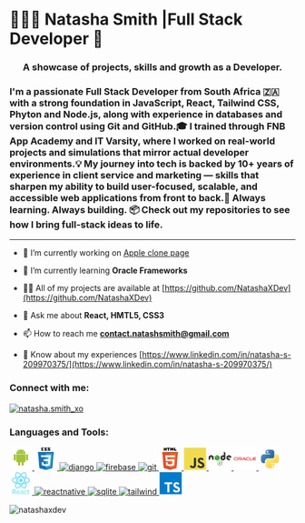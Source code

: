 **<h1 align="left">👩🏽‍💻 Natasha Smith |Full Stack Developer 🧩</h1>**

<h3 align="center">A showcase of projects, skills and growth as a Developer.</h3>
<h3 align="left"> I'm a passionate Full Stack Developer from South Africa 🇿🇦 with a strong foundation in JavaScript, React, Tailwind CSS, Phyton and Node.js, along with experience in databases and version control using Git and GitHub.🎓 I trained through FNB App Academy and IT Varsity, where I worked on real-world projects and simulations that mirror actual developer environments.💡 My journey into tech is backed by 10+ years of experience in client service and marketing — skills that sharpen my ability to build user-focused, scalable, and accessible web applications from front to back.🚀 Always learning. Always building.
📦 Check out my repositories to see how I bring full-stack ideas to life.</h3>
<hr>

- 🔭 I’m currently working on [Apple clone page](https://github.com/NatashaXDev/apple-inspired-homepage.git)

- 🌱 I’m currently learning **Oracle Frameworks**

- 👨‍💻 All of my projects are available at [https://github.com/NatashaXDev](https://github.com/NatashaXDev)

- 💬 Ask me about **React, HMTL5, CSS3**

- 📫 How to reach me **contact.natashsmith@gmail.com**

- 📄 Know about my experiences [https://www.linkedin.com/in/natasha-s-209970375/](https://www.linkedin.com/in/natasha-s-209970375/)

<h3 align="left">Connect with me:</h3>
<p align="left">
<a href="https://instagram.com/natasha.smith_xo" target="blank"><img align="center" src="https://raw.githubusercontent.com/rahuldkjain/github-profile-readme-generator/master/src/images/icons/Social/instagram.svg" alt="natasha.smith_xo" height="30" width="40" /></a>
</p>

<h3 align="left">Languages and Tools:</h3>
<p align="left"> <a href="https://developer.android.com" target="_blank" rel="noreferrer"> <img src="https://raw.githubusercontent.com/devicons/devicon/master/icons/android/android-original-wordmark.svg" alt="android" width="40" height="40"/> </a> <a href="https://www.w3schools.com/css/" target="_blank" rel="noreferrer"> <img src="https://raw.githubusercontent.com/devicons/devicon/master/icons/css3/css3-original-wordmark.svg" alt="css3" width="40" height="40"/> </a> <a href="https://www.djangoproject.com/" target="_blank" rel="noreferrer"> <img src="https://cdn.worldvectorlogo.com/logos/django.svg" alt="django" width="40" height="40"/> </a> <a href="https://firebase.google.com/" target="_blank" rel="noreferrer"> <img src="https://www.vectorlogo.zone/logos/firebase/firebase-icon.svg" alt="firebase" width="40" height="40"/> </a> <a href="https://git-scm.com/" target="_blank" rel="noreferrer"> <img src="https://www.vectorlogo.zone/logos/git-scm/git-scm-icon.svg" alt="git" width="40" height="40"/> </a> <a href="https://www.w3.org/html/" target="_blank" rel="noreferrer"> <img src="https://raw.githubusercontent.com/devicons/devicon/master/icons/html5/html5-original-wordmark.svg" alt="html5" width="40" height="40"/> </a> <a href="https://developer.mozilla.org/en-US/docs/Web/JavaScript" target="_blank" rel="noreferrer"> <img src="https://raw.githubusercontent.com/devicons/devicon/master/icons/javascript/javascript-original.svg" alt="javascript" width="40" height="40"/> </a> <a href="https://nodejs.org" target="_blank" rel="noreferrer"> <img src="https://raw.githubusercontent.com/devicons/devicon/master/icons/nodejs/nodejs-original-wordmark.svg" alt="nodejs" width="40" height="40"/> </a> <a href="https://www.oracle.com/" target="_blank" rel="noreferrer"> <img src="https://raw.githubusercontent.com/devicons/devicon/master/icons/oracle/oracle-original.svg" alt="oracle" width="40" height="40"/> </a> <a href="https://www.python.org" target="_blank" rel="noreferrer"> <img src="https://raw.githubusercontent.com/devicons/devicon/master/icons/python/python-original.svg" alt="python" width="40" height="40"/> </a> <a href="https://reactjs.org/" target="_blank" rel="noreferrer"> <img src="https://raw.githubusercontent.com/devicons/devicon/master/icons/react/react-original-wordmark.svg" alt="react" width="40" height="40"/> </a> <a href="https://reactnative.dev/" target="_blank" rel="noreferrer"> <img src="https://reactnative.dev/img/header_logo.svg" alt="reactnative" width="40" height="40"/> </a> <a href="https://www.sqlite.org/" target="_blank" rel="noreferrer"> <img src="https://www.vectorlogo.zone/logos/sqlite/sqlite-icon.svg" alt="sqlite" width="40" height="40"/> </a> <a href="https://tailwindcss.com/" target="_blank" rel="noreferrer"> <img src="https://www.vectorlogo.zone/logos/tailwindcss/tailwindcss-icon.svg" alt="tailwind" width="40" height="40"/> </a> <a href="https://www.typescriptlang.org/" target="_blank" rel="noreferrer"> <img src="https://raw.githubusercontent.com/devicons/devicon/master/icons/typescript/typescript-original.svg" alt="typescript" width="40" height="40"/> </a> </p>

<p><img align="center" src="https://github-readme-stats.vercel.app/api/top-langs?username=natashaxdev&show_icons=true&locale=en&layout=compact" alt="natashaxdev" /></p>
